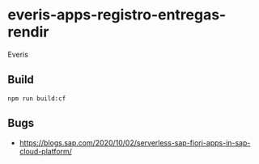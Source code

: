 # everis-apps-registro-entregas-rendir

Everis

## Build

```
npm run build:cf
```

## Bugs

- https://blogs.sap.com/2020/10/02/serverless-sap-fiori-apps-in-sap-cloud-platform/
